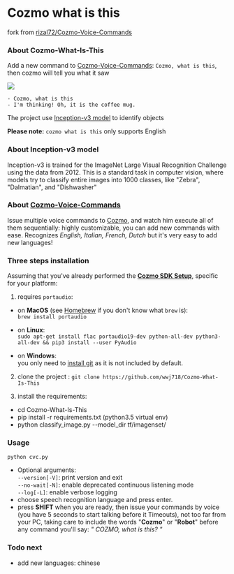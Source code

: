 # Cozmo what is this
fork from [rizal72/Cozmo-Voice-Commands](https://github.com/rizal72/Cozmo-Voice-Commands)

### About Cozmo-What-Is-This
Add a new command to [Cozmo-Voice-Commands](https://github.com/rizal72/Cozmo-Voice-Commands): `Cozmo, what is this`, then cozmo will tell you what it saw

![](http://oav6fgfj1.bkt.clouddn.com/cozmodc8e1dad.png)

```
- Cozmo, what is this 
- I'm thinking! Oh, it is the coffee mug.
```

The project use [Inception-v3 model](https://www.tensorflow.org/tutorials/image_recognition) to  identify objects

**Please note:**  `cozmo what is this` only supports English


### About Inception-v3 model
Inception-v3 is trained for the ImageNet Large Visual Recognition Challenge using the data from 2012. This is a standard task in computer vision, where models try to classify entire images into 1000 classes, like "Zebra", "Dalmatian", and "Dishwasher"


### About [Cozmo-Voice-Commands](https://github.com/rizal72/Cozmo-Voice-Commands)
Issue multiple voice commands to [Cozmo](https://anki.com/en-us/cozmo), and watch him execute all of them sequentially: highly customizable, you can add new commands with ease. Recognizes *English, Italian, French, Dutch* but it's very easy to add new languages!


### Three steps installation
Assuming that you've already performed the [**Cozmo SDK Setup**](http://cozmosdk.anki.com/docs/), specific for your platform:  

1.  requires `portaudio`:

  * on **MacOS** (see [Homebrew](http://brew.sh/index_it.html) if you don't know what `brew` is):  
`brew install portaudio`

  * on **Linux**:  
`sudo apt-get install flac portaudio19-dev python-all-dev python3-all-dev && pip3 install --user PyAudio`

  * on **Windows**:  
you only need to [install git](https://git-scm.com/download/win) as it is not included by default.  

2. clone the project :  `git clone https://github.com/wwj718/Cozmo-What-Is-This`

3. install the requirements:

  *  cd Cozmo-What-Is-This
  *  pip install -r requirements.txt (python3.5 virtual env)
  *  python classify_image.py  --model_dir tf/imagenset/

### Usage
`python cvc.py`

  * Optional arguments:  
`--version[-V]`: print version and exit  
`--no-wait[-N]`: enable deprecated continuous listening mode  
`--log[-L]`: enable verbose logging  
* choose speech recognition language and press enter.
* press **SHIFT** when you are ready, then issue your commands by voice (you have 5 seconds to start talking before it Timeouts), not too far from your PC, taking care to include the words "**Cozmo**" or "**Robot**" before any command you'll say: _" COZMO, what is this? "_  



### Todo next
*  add new languages: chinese



